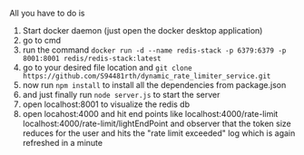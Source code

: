 All you have to do is 
1. Start docker daemon (just open the docker desktop application)
2. go to cmd
3. run the command
   `docker run -d --name redis-stack -p 6379:6379 -p 8001:8001 redis/redis-stack:latest`
4. go to your desired file location and
   `git clone https://github.com/S94481rth/dynamic_rate_limiter_service.git`
5. now run
    `npm install`
    to install all the dependencies from package.json
6. and just finally run
     `node server.js` to start the server
7. open localhost:8001 to visualize the redis db
8. open locahost:4000 and hit end points like
       localhost:4000/rate-limit
       localhost:4000/rate-limit/lightEndPoint
   and observer that the token size reduces for the user and hits the "rate limit exceeded" log which is again refreshed in a minute
   
